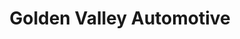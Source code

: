 ---
title: "Golden Valley Automotive"
url: /golden-valley/golden-valley-automotive/
shop: car repair
---